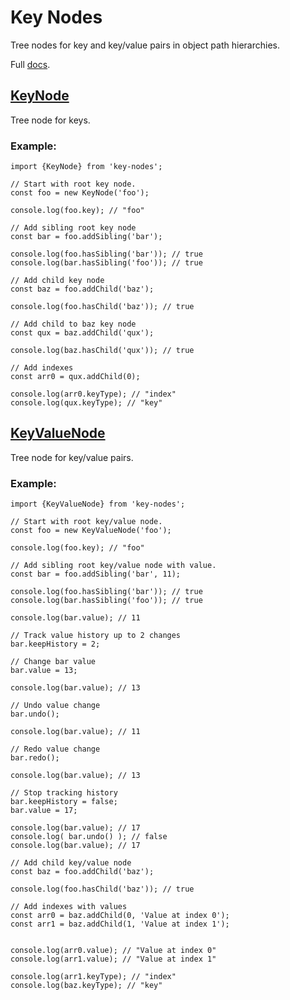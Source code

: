 # Key Nodes
Tree nodes for key and key/value pairs in object path hierarchies.

Full [docs](docs/README.md "docs").

## [KeyNode](docs/classes/keynode.md "KeyNode")
Tree node for keys.

### Example:
```
import {KeyNode} from 'key-nodes';

// Start with root key node.
const foo = new KeyNode('foo');

console.log(foo.key); // "foo"

// Add sibling root key node
const bar = foo.addSibling('bar');

console.log(foo.hasSibling('bar')); // true
console.log(bar.hasSibling('foo')); // true

// Add child key node
const baz = foo.addChild('baz');

console.log(foo.hasChild('baz')); // true

// Add child to baz key node
const qux = baz.addChild('qux');

console.log(baz.hasChild('qux')); // true

// Add indexes
const arr0 = qux.addChild(0);

console.log(arr0.keyType); // "index"
console.log(qux.keyType); // "key"

```

## [KeyValueNode](docs/classes/keyvaluenode.md "KeyValueNode")
Tree node for key/value pairs.

### Example:
```
import {KeyValueNode} from 'key-nodes';

// Start with root key/value node.
const foo = new KeyValueNode('foo');

console.log(foo.key); // "foo"

// Add sibling root key/value node with value.
const bar = foo.addSibling('bar', 11);

console.log(foo.hasSibling('bar')); // true
console.log(bar.hasSibling('foo')); // true

console.log(bar.value); // 11

// Track value history up to 2 changes
bar.keepHistory = 2;

// Change bar value
bar.value = 13;

console.log(bar.value); // 13

// Undo value change
bar.undo();

console.log(bar.value); // 11

// Redo value change
bar.redo();

console.log(bar.value); // 13

// Stop tracking history
bar.keepHistory = false;
bar.value = 17;

console.log(bar.value); // 17
console.log( bar.undo() ); // false
console.log(bar.value); // 17

// Add child key/value node
const baz = foo.addChild('baz');

console.log(foo.hasChild('baz')); // true

// Add indexes with values
const arr0 = baz.addChild(0, 'Value at index 0');
const arr1 = baz.addChild(1, 'Value at index 1');


console.log(arr0.value); // "Value at index 0"
console.log(arr1.value); // "Value at index 1"

console.log(arr1.keyType); // "index"
console.log(baz.keyType); // "key"
```